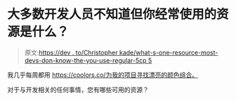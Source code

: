 # 大多数开发人员不知道但你经常使用的资源是什么？

> 原文:[https://dev . to/Christopher kade/what-s-one-resource-most-devs-don-know-the-you-use-regular-5cp 5](https://dev.to/christopherkade/what-s-one-resource-most-devs-don-t-know-that-you-use-regularly-5cp5)

我几乎每周都用 https://coolors.co/为我的项目寻找漂亮的颜色组合。

对于与开发相关的任何事情，您有哪些可用的资源？